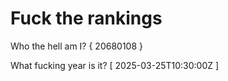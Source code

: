 # Fuck the rankings

Who the hell am I?
{ 20680108 }

What fucking year is it?
[ 2025-03-25T10:30:00Z ]
